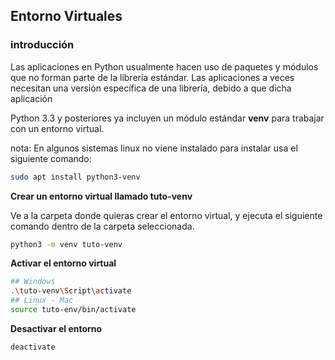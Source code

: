 ## Entorno Virtuales



### introducción

Las aplicaciones en Python usualmente hacen uso de paquetes y módulos que no forman parte de la librería estándar. Las aplicaciones a veces necesitan una versión específica de una librería, debido a que dicha aplicación 

Python 3.3 y posteriores ya incluyen un módulo estándar **venv** para trabajar con un entorno virtual.

nota: En algunos sistemas linux no viene instalado para instalar usa el siguiente comando:  

```bash
sudo apt install python3-venv
```

**Crear un entorno virtual llamado tuto-venv**  

Ve a la carpeta donde quieras crear el entorno virtual, y ejecuta el siguiente comando dentro de la carpeta seleccionada.

```bash
python3 -m venv tuto-venv
```
**Activar el entorno virtual**  

```bash
## Windows
.\tuto-venv\Script\activate
## Linux - Mac
source tuto-env/bin/activate
```

**Desactivar el entorno** 

```bash
deactivate
```



